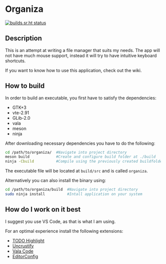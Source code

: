 # Organiza

[![builds.sr.ht status](https://builds.sr.ht/~biosmarcel/Organiza/arch.yml.svg)](https://builds.sr.ht/~biosmarcel/Organiza/arch.yml?)

## Description

This is an attempt at writing a file manager that suits my needs. The app
will not have much mouse support, instead it will try to have intuitive
keyboard shortcuts.

If you want to know how to use this application, check out the wiki.

## How to build

In order to build an executable, you first have to satisfy the dependencies:

* GTK+3
* vte-2.91
* GLib-2.0
* vala
* meson
* ninja

After downloading necessary dependencies you have to do the following:

```sh
cd /path/to/organiza/  #Navigate into project directory
meson build            #Create and configure build folder at ./build
ninja -Cbuild          #Compile using the previously created buildfolder
```

The executable file will be located at `build/src` and is called `organiza`.

Alternatively you can also install the binary using:

```sh
cd /path/to/organiza/build  #Navigate into project directory
sudo ninja install          #Intall application on your system
```

## How do I work on it best

I suggest you use VS Code, as that is what I am using.

For an optimal experience install the following extensions:

* [TODO Highlight](https://marketplace.visualstudio.com/items?itemName=wayou.vscode-todo-highlight)
* [Uncrustify](https://marketplace.visualstudio.com/items?itemName=LaurentTreguier.uncrustify)
* [Vala Code](https://marketplace.visualstudio.com/items?itemName=thiagoabreu.vala)
* [EditorConfig](https://marketplace.visualstudio.com/items?itemName=EditorConfig.EditorConfig)
